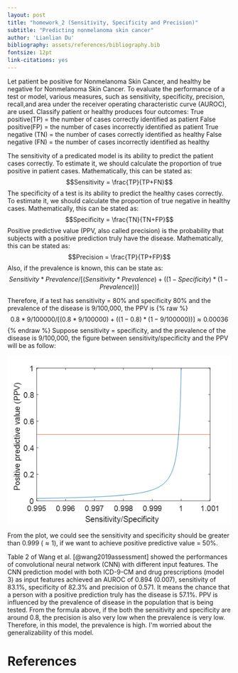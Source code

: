 ```yaml
---
layout: post
title: "homework_2 (Sensitivity, Specificity and Precision)"
subtitle: "Predicting nonmelanoma skin cancer"
author: 'Lianlian Du'
bibliography: assets/references/bibliography.bib
fontsize: 12pt
link-citations: yes
---
```


Let patient be positive for Nonmelanoma Skin Cancer, and healthy be negative for Nonmelanoma Skin Cancer. To evaluate the performance of a test or model, various measures, such as sensitivity,  specificity, precision, recall,and area under the receiver operating characteristic curve (AUROC), are used. Classify patient or healthy produces four outcomes: 
True positive(TP) = the number of cases correctly identified as patient
False positive(FP) = the number of cases incorrectly identified as patient
True negative (TN) = the number of cases correctly identified as healthy
False negative (FN) = the number of cases incorrectly identified as healthy

The sensitivity of a predicated model is its ability to predict the patient cases correctly. To estimate it, we should calculate the proportion of true positive in patient cases. Mathematically, this can be stated as: $$Sensitivity = \frac{TP}{TP+FN}$$
The specificity of a test is its ability to predict the healthy cases correctly. To estimate it, we should calculate the proportion of true negative in healthy cases. Mathematically, this can be stated as: $$Specificity = \frac{TN}{TN+FP}$$
Positive predictive value (PPV, also called precision) is the probability that subjects with a positive prediction truly have the disease. Mathematically, this can be stated as: $$Precision = \frac{TP}{TP+FP}$$ Also, if the prevalence is known, this can be state as: $$Sensitivity * Prevalence / [(Sensitivity * Prevalence) + ((1- Specificity) * (1-Prevalence))]$$

Therefore, if a test has sensitivity = 80% and specificity 80% and the prevalence of the disease is 9/100,000, the PPV is 
{% raw %}
$$0.8 * 9/100000 / [(0.8 * 9/100000) + ((1- 0.8) * (1-9/100000))] \approx 0.00036$$ 
{% endraw %}
Suppose sensitivity = specificity, and the prevalence of the disease is 9/100,000, the figure between sensitivity/specificity and the PPV will be as follow:


![image](/assets/images/plot.png)
<br/>

From the plot, we could see the sensitivity and specificity should be greater than 0.999 ($\approx 1$), if we want to achieve positive predictive value = 50%. 

Table 2 of Wang et al. [@wang2019assessment] showed the performances of convolutional neural network (CNN) with different input features. The CNN prediction model with both ICD-9-CM and drug prescriptions (model 3) as input features achieved an AUROC of 0.894 (0.007), sensitivity of 83.1%, specificity of 82.3% and precision of 0.571. It means the chance that a person with a positive prediction truly has the disease is 57.1%. PPV is influenced by the prevalence of disease in the population that is being tested. From the formula above, if the both the sensitivity and specificity are around 0.8, the precision is also very low when the prevalence is very low. Therefore, in this model, the prevalence is high. I'm worried about the generalizability of this model.  

References
==========

